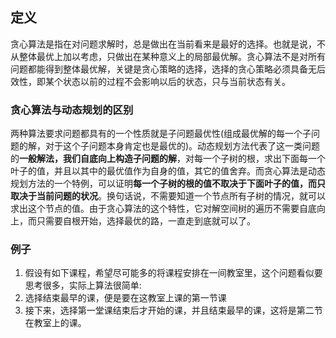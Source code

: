 ## 定义
贪心算法是指在对问题求解时，总是做出在当前看来是最好的选择。也就是说，不从整体最优上加以考虑，只做出在某种意义上的局部最优解。贪心算法不是对所有问题都能得到整体最优解，关键是贪心策略的选择，选择的贪心策略必须具备无后效性，即某个状态以前的过程不会影响以后的状态，只与当前状态有关。

### 贪心算法与动态规划的区别

两种算法要求问题都具有的一个性质就是子问题最优性(组成最优解的每一个子问题的解，对于这个子问题本身肯定也是最优的)。动态规划方法代表了这一类问题的**一般解法，我们自底向上构造子问题的解**，对每一个子树的根，求出下面每一个叶子的值，并且以其中的最优值作为自身的值，其它的值舍弃。而贪心算法是动态规划方法的一个特例，可以证明**每一个子树的根的值不取决于下面叶子的值，而只取决于当前问题的状况**。换句话说，不需要知道一个节点所有子树的情况，就可以求出这个节点的值。由于贪心算法的这个特性，它对解空间树的遍历不需要自底向上，而只需要自根开始，选择最优的路，一直走到底就可以了。

### 例子
1. 假设有如下课程，希望尽可能多的将课程安排在一间教室里，这个问题看似要思考很多，实际上算法很简单:
  1. 选择结束最早的课，便是要在这教室上课的第一节课
  2. 接下来，选择第一堂课结束后才开始的课，并且结束最早的课，这将是第二节在教室上的课。
